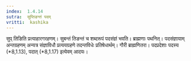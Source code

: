 ```yaml
---
index:  1.4.14
sutra:  सुप्तिङन्तं पदम्
vritti:  kashika 
---
```


सुप् तिङिति प्रत्याहारगरहणम्। सुबन्तं तिङन्तं च शब्दरूपं पदसंज्ञं भवति। ब्राह्मणाः पथनित्। पदसंज्ञायाम् अन्तग्रहणम् अन्यत्र संज्ञाविधौ प्रत्ययग्रहणे तदन्तविधेः प्रतिषेधार्थम्। गौरी ब्राह्मणितरा। पदप्रदेशाः पदस्य (*8,1.13), पदात् (*8,1.17) इत्येवम् आदयः।

